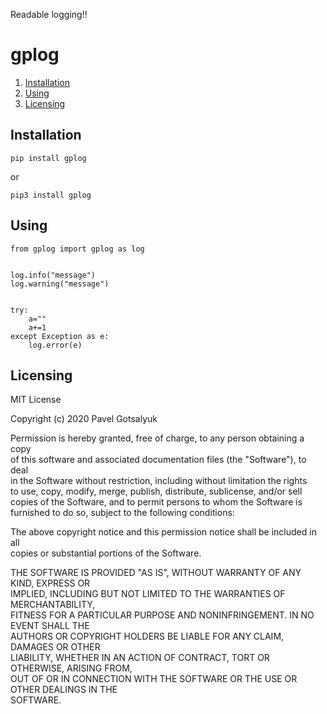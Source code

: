Readable logging!!



# gplog



1. [Installation](#installation)
2. [Using](#using)
3. [Licensing](#licensing)

## Installation <a name="installation"></a>
```
pip install gplog
```
or
```
pip3 install gplog
```


## Using <a name="Using"></a>
```
from gplog import gplog as log


log.info("message")
log.warning("message")


try:
    a=""
    a+=1
except Exception as e:
    log.error(e)

```




## Licensing <a name="Licensing"></a>

MIT License<br>

Copyright (c) 2020 Pavel Gotsalyuk<br>

Permission is hereby granted, free of charge, to any person obtaining a copy<br>
of this software and associated documentation files (the "Software"), to deal<br>
in the Software without restriction, including without limitation the rights<br>
to use, copy, modify, merge, publish, distribute, sublicense, and/or sell<br>
copies of the Software, and to permit persons to whom the Software is<br>
furnished to do so, subject to the following conditions:<br>

The above copyright notice and this permission notice shall be included in all<br>
copies or substantial portions of the Software.<br>

THE SOFTWARE IS PROVIDED "AS IS", WITHOUT WARRANTY OF ANY KIND, EXPRESS OR<br>
IMPLIED, INCLUDING BUT NOT LIMITED TO THE WARRANTIES OF MERCHANTABILITY,<br>
FITNESS FOR A PARTICULAR PURPOSE AND NONINFRINGEMENT. IN NO EVENT SHALL THE<br>
AUTHORS OR COPYRIGHT HOLDERS BE LIABLE FOR ANY CLAIM, DAMAGES OR OTHER<br>
LIABILITY, WHETHER IN AN ACTION OF CONTRACT, TORT OR OTHERWISE, ARISING FROM,<br>
OUT OF OR IN CONNECTION WITH THE SOFTWARE OR THE USE OR OTHER DEALINGS IN THE<br>
SOFTWARE.